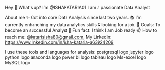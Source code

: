Hey 👋 What's up?
I’m @ISHAKATARIA01
I am a passionate Data Analyst

About me
✨ Got into core Data Analysis since last two years.
📚 I’m currently enhanching my data analytics skills & looking for a job.
🎯 Goals: To become an successful Analyst
🎲 Fun fact: I think I am Job ready
📫 How to reach me: @katarisisha80@gmail.com, My Linkedin: https://www.linkedin.com/in/isha-kataria-a63924209

I use these tools and languages for analysis:
postgresql logo  jupyter logo  python logo  anaconda logo power bi logo tableau logo Ms-excel logo MySQL logo



